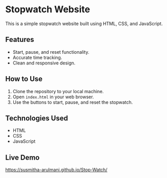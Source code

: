 
# Stopwatch Website

This is a simple stopwatch website built using HTML, CSS, and JavaScript.

## Features

- Start, pause, and reset functionality.
- Accurate time tracking.
- Clean and responsive design.

## How to Use

1. Clone the repository to your local machine.
2. Open `index.html` in your web browser.
3. Use the buttons to start, pause, and reset the stopwatch.

## Technologies Used

- HTML
- CSS
- JavaScript

## Live Demo

https://susmitha-arulmani.github.io/Stop-Watch/


